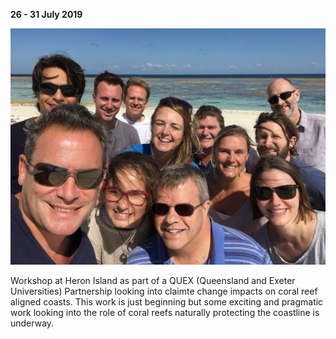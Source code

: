 **26 - 31 July 2019**

![Heron_quex](/asset/Quex_heron.jpg)

Workshop at Heron Island as part of a QUEX (Queensland and Exeter Universities) Partnership looking into claimte change impacts on coral reef aligned coasts.
This work is just beginning but some exciting and pragmatic work looking into the role of coral reefs naturally protecting the coastline is underway.

